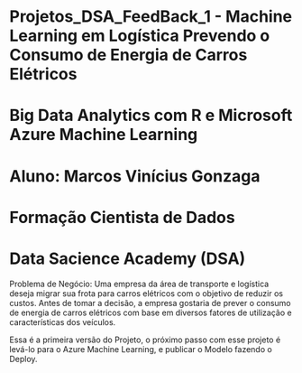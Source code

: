 # Projetos_DSA_FeedBack_1 - Machine Learning em Logística Prevendo o Consumo de Energia de Carros Elétricos
# Big Data Analytics com R e Microsoft Azure Machine Learning
# Aluno: Marcos Vinícius Gonzaga
# Formação Cientista de Dados
# Data Sacience Academy (DSA)

Problema de Negócio: Uma empresa da área de transporte e logística deseja migrar sua frota para carros elétricos com o objetivo de reduzir os custos. Antes de tomar a decisão, a empresa gostaria de prever o consumo de energia de carros elétricos com base em diversos fatores de utilização e características dos veículos.

Essa é a primeira versão do Projeto, o próximo passo com esse projeto é levá-lo para o Azure Machine Learning, e publicar o Modelo fazendo o Deploy.
